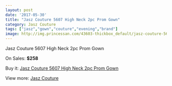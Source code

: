 ```yaml
---
layout: post
date: '2017-05-30'
title: "Jasz Couture 5607 High Neck 2pc Prom Gown"
category: Jasz Couture
tags: ["jasz","gown","couture","evening","brand"]
image: http://img.princessan.com/43603-thickbox_default/jasz-couture-5607-high-neck-2pc-prom-gown.jpg
---
```

Jasz Couture 5607 High Neck 2pc Prom Gown

On Sales: **$258**
<a href="https://www.princessan.com/en/jasz-couture/20283-jasz-couture-5607-high-neck-2pc-prom-gown.html"><amp-img layout="responsive" width="600" height="600" src="//img.princessan.com/43603-thickbox_default/jasz-couture-5607-high-neck-2pc-prom-gown.jpg" alt="Jasz Couture 5607 High Neck 2pc Prom Gown 0" /></a>
<a href="https://www.princessan.com/en/jasz-couture/20283-jasz-couture-5607-high-neck-2pc-prom-gown.html"><amp-img layout="responsive" width="600" height="600" src="//img.princessan.com/43604-thickbox_default/jasz-couture-5607-high-neck-2pc-prom-gown.jpg" alt="Jasz Couture 5607 High Neck 2pc Prom Gown 1" /></a>

Buy it: [Jasz Couture 5607 High Neck 2pc Prom Gown](https://www.princessan.com/en/jasz-couture/20283-jasz-couture-5607-high-neck-2pc-prom-gown.html "Jasz Couture 5607 High Neck 2pc Prom Gown")

View more: [Jasz Couture](https://www.princessan.com/en/24-jasz-couture "Jasz Couture")